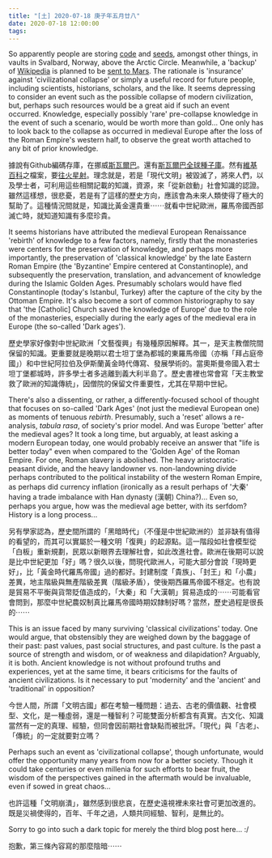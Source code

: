 ```yaml
---
title: "[土] 2020-07-18 庚子年五月廿八"
date: 2020-07-18 12:00:00
tags:
---
```

<p>So apparently people are storing <a href="https://archiveprogram.github.com/" target="_PARENT">code</a> and <a href="https://www.croptrust.org/our-work/svalbard-global-seed-vault/" target="_PARENT">seeds</a>, amongst other things, in vaults in Svalbard, Norway, above the Arctic Circle. Meanwhile, a 'backup' of <a href="https://www.wikipedia.org" target="_PARENT">Wikipedia</a> is planned to be <a href="https://www.archmission.org/" target="_PARENT">sent to Mars</a>. The rationale is 'insurance' against 'civilizational collapse' or simply a useful record for future people, including scientists, historians, scholars, and the like. It seems depressing to consider an event such as the possible collapse of modern civilization, but, perhaps such resources would be a great aid if such an event occurred. Knowledge, especially possibly 'rare' pre-collapse knowledge in the event of such a scenario, would be worth more than gold... One only has to look back to the collapse as occurred in medieval Europe after the loss of the Roman Empire's western half, to observe the great worth attached to any bit of prior knowledge. </p>
<p>據說有Github編碼存庫，在挪威<a href="https://www.sohu.com/a/354795510_413981" target="_PARENT">斯瓦爾巴</a>。還有<a href="https://www.xiusheji.com/work/5505.html" target="_PARENT">斯瓦爾巴全球種子庫</a>。然有<a href="https://www.wikipedia.org" target="_PARENT">維基百科</a>之檔案，要<a href="https://www.sohu.com/a/223114205_354973" target="_PARENT">往火星射</a>。理念就是，若是「現代文明」被毀滅了，將來人們，以及學士者，可利用這些相關記載的知識，資源，來「從新啟動」社會知識的認證。雖然這樣想，很悲憂，若是有了這樣的歷史方向，應該會為未來人類使得了極大的幫助了。這種情況間就是，知識比黃金還貴重⋯⋯就看中世紀歐洲，羅馬帝國西部滅亡時，就知道知識有多麼珍貴。</p>
<p>It seems historians have attributed the medieval European Renaissance 'rebirth' of knowledge to a few factors, namely, firstly that the monasteries were centers for the preservation of knowledge, and perhaps more importantly, the preservation of 'classical knowledge' by the late Eastern Roman Empire (the 'Byzantine' Empire centered at Constantinople), and subsequently the preservation, translation, and advancement of knowledge during the Islamic Golden Ages. Presumably scholars would have fled Constantinople (today's Istanbul, Turkey) after the capture of the city by the Ottoman Empire. It's also become a sort of common historiography to say that 'the [Catholic] Church saved the knowledge of Europe' due to the role of the monasteries, especially during the early ages of the medieval era in Europe (the so-called 'Dark ages').</p>
<p>歷史學家好像對中世紀歐洲「文藝復興」有幾種原因解釋。其一，是天主教僧院間保留的知識。更重要就是晚期以君士坦丁堡為都城的東羅馬帝國（亦稱「拜占庭帝國」）和中世紀阿拉伯及伊斯蘭黃金時代傳寫、發展學術的。當奧斯曼帝國入君士坦丁堡都城時，許多學士者多逃離到義大利半島了。歷史書裡也常會寫「天主教堂救了歐洲的知識傳統」，因僧院的保留文件重要性，尤其在早期中世紀。</p>
<p>There's also a dissenting, or rather, a differently-focused school of thought that focuses on so-called 'Dark Ages' (not just the medieval European one) as moments of tenuous <i>rebirth</i>. Presumably, such a 'reset' allows a re-analysis, <i>tabula rasa</i>, of society's prior model. And was Europe 'better' after the medieval ages? It took a long time, but arguably, at least asking a modern European today, one would probably receive an answer that "life is better today" even when compared to the 'Golden Age' of the Roman Empire. For one, Roman slavery is abolished. The heavy aristocratic-peasant divide, and the heavy landowner vs. non-landowning divide perhaps contributed to the political instability of the western Roman Empire, as perhaps did currency inflation (ironically as a result perhaps of '大秦' having a trade imbalance with Han dynasty (漢朝) China?)... Even so, perhaps you argue, how was the medieval age better, with its serfdom? History is a long process...</p>
<p>另有學家認為，歷史間所謂的「黑暗時代」（不僅是中世紀歐洲的）並非缺有值得的看望的，而其可以實屬於一種文明「復興」的起源點。這一階段如社會模型從「白板」重新規劃，民眾以新眼界去理解社會，如此改進社會。歐洲在後期可以說是比中世紀更加「好」嗎？很久以後，問現代歐洲人，可能大部分會說「現時更好」，比「黃金時代羅馬帝國」過的都好。封建制度「貴族」、「封王」和「小農」差異，地主階級與無產階級差異（階級矛盾），使後期西羅馬帝國不穩定。也有說是貿易不平衡與貨幣貶值造成的，「大秦」和「大漢朝」貿易造成的⋯⋯可能看官會問到，那麼中世紀農奴制真比羅馬帝國時期奴隸制好嗎？當然，歷史過程是很長的⋯⋯</p>
<p>This is an issue faced by many surviving 'classical civilizations' today. One would argue, that obstensibly they are weighed down by the baggage of their past: past values, past social structures, and past culture. Is the past a source of strength and wisdom, or of weakness and dilapidation? Arguably, it is both. Ancient knowledge is not without profound truths and experiences, yet at the same time, it bears criticisms for the faults of ancient civilizations. Is it necessary to put 'modernity' and the 'ancient' and 'traditional' in opposition?</p>
<p>今世人間，所謂「文明古國」都在考驗一種問題：過去、古老的價值觀、社會模型、文化，是一種虛弱，還是一種智利？可能雙面分析都含有真實。古文化、知識當然有一定的真理、經驗，但同會因前期社會缺點而被批評。「現代」與「古老」、「傳統」的一定就要對立嗎？</p>
<p>Perhaps such an event as 'civilizational collapse', though unfortunate, would offer the opportunity many years from now for a better society. Though it could take centuries or even millenia for such efforts to bear fruit, the wisdom of the perspectives gained in the aftermath would be invaluable, even if sowed in great chaos...</p>
<p>也許這種「文明崩潰」，雖然感到很悲哀，在歷史遠視裡未來社會可更加改進的。既是災禍使得的，百年、千年之過，人類共同經驗、智利，是無比的。</p>
<p>Sorry to go into such a dark topic for merely the third blog post here... :/</p>
<p>抱歉，第三條內容寫的那麼陰暗⋯⋯</p>